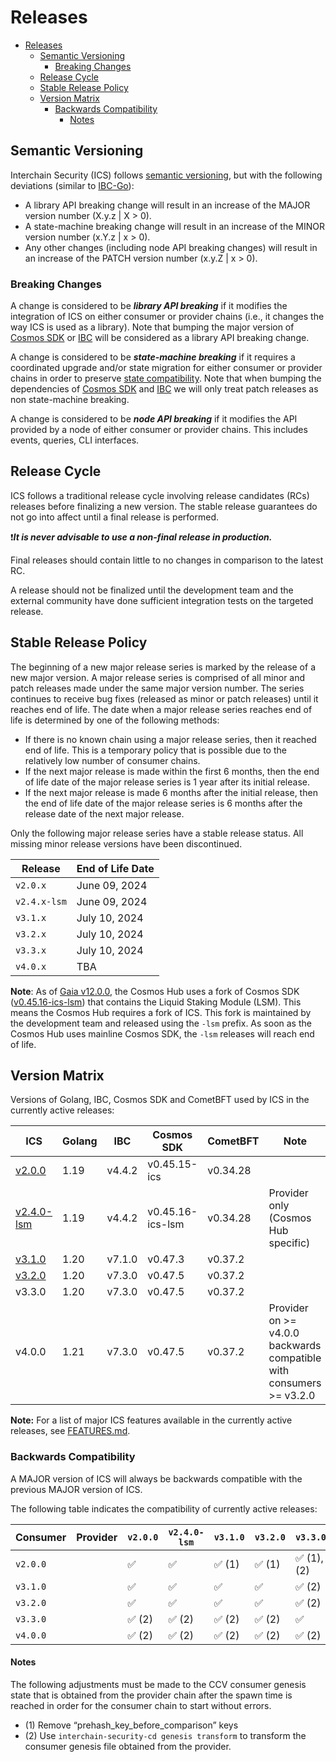 # Releases

- [Releases](#releases)
  - [Semantic Versioning](#semantic-versioning)
    - [Breaking Changes](#breaking-changes)
  - [Release Cycle](#release-cycle)
  - [Stable Release Policy](#stable-release-policy)
  - [Version Matrix](#version-matrix)
    - [Backwards Compatibility](#backwards-compatibility)
      - [Notes](#notes)

## Semantic Versioning

Interchain Security (ICS) follows [semantic versioning](https://semver.org), but with the following deviations (similar to [IBC-Go](https://github.com/cosmos/ibc-go/blob/main/RELEASES.md)):

- A library API breaking change will result in an increase of the MAJOR version number (X.y.z | X > 0).
- A state-machine breaking change will result in an increase of the MINOR version number (x.Y.z | x > 0).
- Any other changes (including node API breaking changes) will result in an increase of the PATCH version number (x.y.Z | x > 0).

### Breaking Changes

A change is considered to be ***library API breaking*** if it modifies the integration of ICS on either consumer or provider chains (i.e., it changes the way ICS is used as a library).
Note that bumping the major version of [Cosmos SDK](https://github.com/cosmos/cosmos-sdk) or [IBC](https://github.com/cosmos/ibc-go) will be considered as a library API breaking change.

A change is considered to be ***state-machine breaking*** if it requires a coordinated upgrade and/or state migration for either consumer or provider chains in order to preserve [state compatibility](./STATE-COMPATIBILITY.md).
Note that when bumping the dependencies of [Cosmos SDK](https://github.com/cosmos/cosmos-sdk) and [IBC](https://github.com/cosmos/ibc-go) we will only treat patch releases as non state-machine breaking.

A change is considered to be ***node API breaking*** if it modifies the API provided by a node of either consumer or provider chains.
This includes events, queries, CLI interfaces.

## Release Cycle

ICS follows a traditional release cycle involving release candidates (RCs) releases before finalizing a new version.
The stable release guarantees do not go into affect until a final release is performed.

❗***It is never advisable to use a non-final release in production.***

Final releases should contain little to no changes in comparison to the latest RC.

A release should not be finalized until the development team and the external community have done sufficient integration tests on the targeted release.

## Stable Release Policy

The beginning of a new major release series is marked by the release of a new major version.
A major release series is comprised of all minor and patch releases made under the same major version number.
The series continues to receive bug fixes (released as minor or patch releases) until it reaches end of life.
The date when a major release series reaches end of life is determined by one of the following methods:

- If there is no known chain using a major release series, then it reached end of life.
  This is a temporary policy that is possible due to the relatively low number of consumer chains.
- If the next major release is made within the first 6 months, then the end of
  life date of the major release series is 1 year after its initial release.
- If the next major release is made 6 months after the initial release, then the
  end of life date of the major release series is 6 months after the release date
  of the next major release.

Only the following major release series have a stable release status.
All missing minor release versions have been discontinued.

| Release | End of Life Date |
|---------|------------------|
| `v2.0.x` | June 09, 2024 |
| `v2.4.x-lsm` | June 09, 2024 |
| `v3.1.x` | July 10, 2024 |
| `v3.2.x` | July 10, 2024 |
| `v3.3.x` | July 10, 2024 |
| `v4.0.x` | TBA |

**Note**: As of [Gaia v12.0.0](https://github.com/cosmos/gaia/releases/tag/v12.0.0),
the Cosmos Hub uses a fork of Cosmos SDK ([v0.45.16-ics-lsm](https://github.com/cosmos/cosmos-sdk/releases/tag/v0.45.16-ics-lsm))
that contains the Liquid Staking Module (LSM).
This means the Cosmos Hub requires a fork of ICS.
This fork is maintained by the development team and released using the `-lsm` prefix.
As soon as the Cosmos Hub uses mainline Cosmos SDK, the `-lsm` releases will reach end of life.

## Version Matrix

Versions of Golang, IBC, Cosmos SDK and CometBFT used by ICS in the currently active releases:

| ICS | Golang | IBC | Cosmos SDK | CometBFT | Note |
|-----|--------|-----|------------|----------|------|
| [v2.0.0](https://github.com/cosmos/interchain-security/releases/tag/v2.0.0) | 1.19 | v4.4.2 | v0.45.15-ics | v0.34.28 |
| [v2.4.0-lsm](https://github.com/cosmos/interchain-security/releases/tag/v2.4.0-lsm) | 1.19 | v4.4.2 | v0.45.16-ics-lsm | v0.34.28 | Provider only (Cosmos Hub specific) |
| [v3.1.0](https://github.com/cosmos/interchain-security/releases/tag/v3.1.0) | 1.20 | v7.1.0 | v0.47.3 | v0.37.2 |
| [v3.2.0](https://github.com/cosmos/interchain-security/releases/tag/v3.2.0) | 1.20 | v7.3.0 | v0.47.5 | v0.37.2 |
| v3.3.0 | 1.20 | v7.3.0 | v0.47.5 | v0.37.2 |
| v4.0.0 | 1.21 | v7.3.0 | v0.47.5 | v0.37.2 | Provider on >= v4.0.0 backwards compatible with consumers >= v3.2.0 |

**Note:** For a list of major ICS features available in the currently active releases, see [FEATURES.md](./FEATURES.md).

### Backwards Compatibility

A MAJOR version of ICS will always be backwards compatible with the previous MAJOR version of ICS.

The following table indicates the compatibility of currently active releases:

| Consumer | Provider | `v2.0.0` | `v2.4.0-lsm` | `v3.1.0` | `v3.2.0` | `v3.3.0` | `v4.0.0` |
|----------|----------|----------|--------------|----------|----------|----------|----------|
| `v2.0.0` || ✅ | ✅ | ✅ (1) | ✅ (1) | ✅ (1),(2) | ❌ |
| `v3.1.0` || ✅ | ✅ | ✅ | ✅ | ✅ (2) | ❌ |
| `v3.2.0` || ✅ | ✅ | ✅ | ✅ | ✅ (2) | ✅ |
| `v3.3.0` || ✅ (2) | ✅ (2) | ✅ (2) | ✅ (2) | ✅ | ✅ |
| `v4.0.0` || ✅ (2) | ✅ (2) | ✅ (2) | ✅ (2)| ✅ (2)| ✅ |

#### Notes

The following adjustments must be made to the CCV consumer genesis state that is obtained from the provider chain after the spawn time is reached in order for the consumer chain to start without errors.

- (1) Remove “prehash_key_before_comparison” keys
- (2) Use `interchain-security-cd genesis transform` to transform the consumer genesis file obtained from the provider.